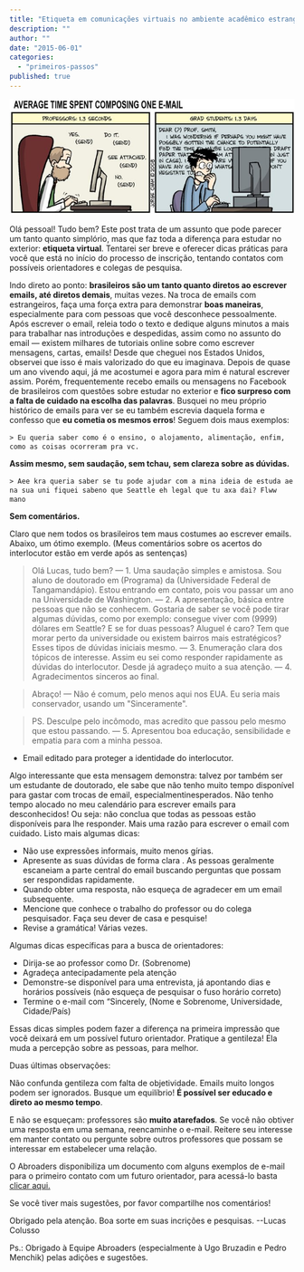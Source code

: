 ```yaml
---
title: "Etiqueta em comunicações virtuais no ambiente acadêmico estrangeiro"
description: ""
author: ""
date: "2015-06-01"
categories: 
  - "primeiros-passos"
published: true
---
```


![Average time spent composing email](/images/edl-24funnies1-popup.jpg)

Olá pessoal! Tudo bem? Este post trata de um assunto que pode parecer um tanto quanto simplório, mas que faz toda a diferença para estudar no exterior: **etiqueta virtual**. Tentarei ser breve e oferecer dicas práticas para você que está no início do processo de inscrição, tentando contatos com possíveis orientadores e colegas de pesquisa.

Indo direto ao ponto: **brasileiros são um tanto quanto diretos ao escrever emails, até diretos demais**, muitas vezes. Na troca de emails com estrangeiros, faça uma força extra para demonstrar **boas maneiras**, especialmente para com pessoas que você desconhece pessoalmente. Após escrever o email, releia todo o texto e dedique alguns minutos a mais para trabalhar nas introduções e despedidas, assim como no assunto do email — existem milhares de tutoriais online sobre como escrever mensagens, cartas, emails! Desde que cheguei nos Estados Unidos, observei que isso é mais valorizado do que eu imaginava. Depois de quase um ano vivendo aqui, já me acostumei e agora para mim é natural escrever assim. Porém, frequentemente recebo emails ou mensagens no Facebook de brasileiros com questões sobre estudar no exterior e **fico surpreso com a falta de cuidado na escolha das palavras**. Busquei no meu próprio histórico de emails para ver se eu também escrevia daquela forma e confesso que **eu cometia os mesmos erros**! Seguem dois maus exemplos:

    > Eu queria saber como é o ensino, o alojamento, alimentação, enfim, como as coisas ocorreram pra vc.

**Assim mesmo, sem saudação, sem tchau, sem clareza sobre as dúvidas.**

    > Aee kra queria saber se tu pode ajudar com a mina ideia de estuda ae na sua uni fiquei sabeno que Seattle eh legal que tu axa dai? Flww mano

**Sem comentários.**

Claro que nem todos os brasileiros tem maus costumes ao escrever emails. Abaixo, um ótimo exemplo. (Meus comentários sobre os acertos do interlocutor estão em verde após as sentenças)

> Olá Lucas, tudo bem? — 1. Uma saudação simples e amistosa.
> Sou aluno de doutorado em (Programa) da (Universidade Federal de Tangamandápio). Estou entrando em contato, pois vou passar um ano na Universidade de Washington. — 2. A apresentação, básica entre pessoas que não se conhecem.
> Gostaria de saber se você pode tirar algumas dúvidas, como por exemplo: consegue viver com (9999) dólares em Seattle? E se for duas pessoas? Aluguel é caro? Tem que morar perto da universidade ou existem bairros mais estratégicos? Esses tipos de dúvidas iniciais mesmo. — 3. Enumeração clara dos tópicos de interesse. Assim eu sei como responder rapidamente as dúvidas do interlocutor.
> Desde já agradeço muito a sua atenção. — 4. Agradecimentos sinceros ao final.

> Abraço! — Não é comum, pelo menos aqui nos EUA. Eu seria mais conservador, usando um "Sinceramente".

> PS. Desculpe pelo incômodo, mas acredito que passou pelo mesmo que estou passando.  — 5. Apresentou boa educação, sensibilidade e empatia para com a minha pessoa.

* Email editado para proteger a identidade do interlocutor.

Algo interessante que esta mensagem demonstra: talvez por também ser um estudante de doutorado, ele sabe que não tenho muito tempo disponível para gastar com trocas de email, especialmentinesperados. Não tenho tempo alocado no meu calendário para escrever emails para desconhecidos! Ou seja: não conclua que todas as pessoas estão disponíveis para lhe responder. Mais uma razão para escrever o email com cuidado. Listo mais algumas dicas:

- Não use expressões informais, muito menos gírias.
- Apresente as suas dúvidas de forma clara . As pessoas geralmente escaneiam a parte central do email buscando perguntas que possam ser respondidas rapidamente.
- Quando obter uma resposta, não esqueça de agradecer em um email subsequente.
- Mencione que conhece o trabalho do professor ou do colega pesquisador. Faça seu dever de casa e pesquise!
- Revise a gramática! Várias vezes.

Algumas dicas específicas para a busca de orientadores:

- Dirija-se ao professor como Dr. (Sobrenome)
- Agradeça antecipadamente pela atenção
- Demonstre-se disponível para uma entrevista, já apontando dias e horários possíveis (não esqueça de pesquisar o fuso horário correto)
- Termine o e-mail com “Sincerely, (Nome e Sobrenome, Universidade, Cidade/País)

Essas dicas simples podem fazer a diferença na primeira impressão que você deixará em um possível futuro orientador. Pratique a gentileza! Ela muda a percepção sobre as pessoas, para melhor.

Duas últimas observações:

Não confunda gentileza com falta de objetividade. Emails muito longos podem ser ignorados. Busque um equilíbrio! **É possível ser educado e direto ao mesmo tempo**.

E não se esqueçam: professores são **muito atarefados**. Se você não obtiver uma resposta em uma semana, reencaminhe o e-mail. Reitere seu interesse em manter contato ou pergunte sobre outros professores que possam se interessar em estabelecer uma relação.

O Abroaders disponibiliza um documento com alguns exemplos de e-mail para o primeiro contato com um futuro orientador, para acessá-lo basta [clicar aqui.](http://conteudo.abroaders.com.br/exemplos-de-emails-para-contato)

Se você tiver mais sugestões, por favor compartilhe nos comentários!

Obrigado pela atenção. Boa sorte em suas incrições e pesquisas. --Lucas Colusso

Ps.: Obrigado à Equipe Abroaders (especialmente à Ugo Bruzadin e Pedro Menchik) pelas adições e sugestões.
